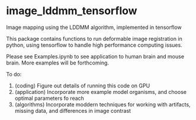 # image_lddmm_tensorflow
Image mapping using the LDDMM algorithm, implemented in tensorflow

This package contains functions to run deformable image registration in python, using tensorflow to handle high performance computing issues.

Please see Examples.ipynb to see application to human brain and mouse brain.  More examples will be forthcoming.

To do:
1. (coding) Figure out details of running this code on GPU
1. (application) Incorporate more example model organisms, and choose optimal parameters fo reach
1. (algorithms) Incorporate moddern techniques for working with artifacts, missing data, and differences in image contrast